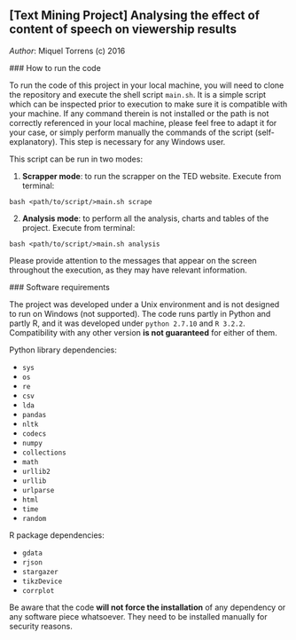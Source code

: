 ## [Text Mining Project] Analysing the effect of content of speech on viewership results

*Author*: Miquel Torrens (c) 2016

### How to run the code

To run the code of this project in your local machine, you will need to clone the repository and execute the shell script ``main.sh``. It is a simple script which can be inspected prior to execution to make sure it is compatible with your machine. If any command therein is not installed or the path is not correctly referenced in your local machine, please feel free to adapt it for your case, or simply perform manually the commands of the script (self-explanatory). This step is necessary for any Windows user.

This script can be run in two modes:

 1. **Scrapper mode**: to run the scrapper on the TED website. Execute from terminal:
 
 `bash <path/to/script/>main.sh scrape`
 
 2. **Analysis mode**: to perform all the analysis, charts and tables of the project. Execute from terminal:
 
 `bash <path/to/script/>main.sh analysis`

Please provide attention to the messages that appear on the screen throughout the execution, as they may have relevant information.

### Software requirements

The project was developed under a Unix environment and is not designed to run on Windows (not supported). The code runs partly in Python and partly R, and it was developed under `python 2.7.10` and `R 3.2.2`. Compatibility with any other version **is not guaranteed** for either of them.

Python library dependencies:

 * `sys`
 * `os`
 * `re`
 * `csv`
 * `lda`
 * `pandas`
 * `nltk`
 * `codecs`
 * `numpy`
 * `collections`
 * `math`
 * `urllib2`
 * `urllib`
 * `urlparse`
 * `html`
 * `time`
 * `random`

R package dependencies:

 * `gdata`
 * `rjson`
 * `stargazer`
 * `tikzDevice`
 * `corrplot`

Be aware that the code **will not force the installation** of any dependency or any software piece whatsoever. They need to be installed manually for security reasons.
